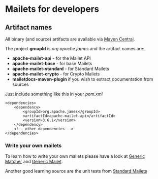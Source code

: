 Mailets for developers
======================

## Artifact names

All binary (and source) artifacts are available via [Maven Central](http://repo.maven.apache.org/maven2).

The project **groupId** is *org.apache.james* and the artifact names are:

* **apache-mailet-api** - for the Mailet API
* **apache-mailet-base** - for base Mailets
* **apache-mailet-standard** - for Standard Mailets
* **apache-mailet-crypto** - for Crypto Mailets
* **mailetdocs-maven-plugin** if you wish to extract documentation from sources

Just include something like this in your *pom.xml*

~~~
<dependencies>
    <dependency>
        <groupId>org.apache.james</groupId>
        <artifactId>apache-mailet-api</artifactId>
        <version>3.6.1</version>
    </dependency>
    <!-- other dependencies -->
</dependencies>
~~~

### Write your own mailets

To learn how to write your own mailets please have a look at
<a href="https://github.com/apache/james-project/blob/master/mailet/base/src/main/java/org/apache/mailet/base/GenericMatcher.java">Generic Matcher</a> and
<a href="https://github.com/apache/james-project/blob/master/mailet/base/src/main/java/org/apache/mailet/base/GenericMailet.java">Generic Mailet</a>.

Another good learning source are the unit tests from
<a href="https://github.com/apache/james-project/tree/master/mailet/standard/src/main/java/org/apache/james/transport">Standard Mailets</a>

